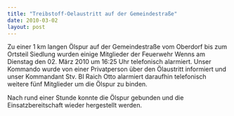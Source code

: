 ```yaml
---
title: "Treibstoff-Oelaustritt auf der Gemeindestraße"
date: 2010-03-02
layout: post
---
```


Zu einer 1 km langen Ölspur auf der Gemeindestraße vom Oberdorf bis zum Ortsteil Siedlung wurden einige Mitglieder der Feuerwehr Wenns am Dienstag den 02. März 2010 um 16:25 Uhr telefonisch alarmiert. Unser Kommando wurde von einer Privatperson über den Ölaustritt informiert und unser Kommandant Stv. BI Raich Otto alarmiert daraufhin telefonisch weitere fünf Mitglieder um die Ölspur zu binden.

Nach rund einer Stunde konnte die Ölspur gebunden und die Einsatzbereitschaft wieder hergestellt werden.